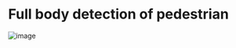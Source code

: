 # Full body detection of pedestrian
![image](https://github.com/OphiliaFradarick/Face-Detection-using-CV2/assets/76613993/3aa07e8f-dc11-4e4d-83c3-b4194ce3f920)

